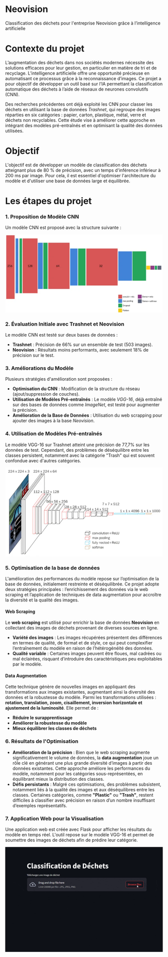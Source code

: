# Neovision
Classification des déchets pour l'entreprise Neovision grâce à l’intelligence artificielle

# Contexte du projet 

L’augmentation des déchets dans nos sociétés modernes nécessite des solutions efficaces pour leur gestion, en particulier en matière de tri et de recyclage. L’intelligence artificielle offre une opportunité précieuse en automatisant ce processus grâce à la reconnaissance d’images. Ce projet a pour objectif de développer un outil basé sur l’IA permettant la classification automatique des déchets à l’aide de réseaux de neurones convolutifs (CNN).  

Des recherches précédentes ont déjà exploité les CNN pour classer les déchets en utilisant la base de données *Trashnet*, qui regroupe des images réparties en six catégories : papier, carton, plastique, métal, verre et déchets non recyclables. Cette étude vise à améliorer cette approche en intégrant des modèles pré-entraînés et en optimisant la qualité des données utilisées.

# Objectif

L'objectif est de développer un modèle de classification des déchets atteignant plus de 80 % de précision, avec un temps d'inférence inférieur à 200 ms par image. Pour cela, il est essentiel d'optimiser l'architecture du modèle et d'utiliser une base de données large et équilibrée.

# Les étapes du projet

### 1. Proposition de Modèle CNN

Un modèle CNN est proposé avec la structure suivante :

![Structure d'un CNN](images/image_cnn.webp)

### 2. Évaluation Initiale avec Trashnet et Neovision

Le modèle CNN est testé sur deux bases de données :

- **Trashnet** : Précision de 66% sur un ensemble de test (503 images).
- **Neovision** : Résultats moins performants, avec seulement 18% de précision sur le test.

### 3. Améliorations du Modèle

Plusieurs stratégies d'amélioration sont proposées :

- **Optimisation du CNN** : Modification de la structure du réseau (ajout/suppression de couches).
- **Utilisation de Modèles Pré-entraînés** : Le modèle *VGG-16*, déjà entraîné sur des bases de données comme *ImageNet*, est testé pour augmenter la précision.
- **Amélioration de la Base de Données** : Utilisation du web scrapping pour ajouter des images à la base *Neovision*.

### 4. Utilisation de Modèles Pré-entraînés

Le modèle VGG-16 sur Trashnet atteint une précision de 77,7% sur les données de test. Cependant, des problèmes de déséquilibre entre les classes persistent, notamment avec la catégorie "Trash" qui est souvent confondue avec d'autres catégories.

![Structure vgg16](images/image_vgg16.webp)

### 5. Optimisation de la base de données

L'amélioration des performances du modèle repose sur l’optimisation de la base de données, initialement restreinte et déséquilibrée. Ce projet adopte deux stratégies principales : l’enrichissement des données via le web scraping et l’application de techniques de data augmentation pour accroître la diversité et la qualité des images.

#### **Web Scraping**  

Le **web scraping** est utilisé pour enrichir la base de données **Neovision** en collectant des images de déchets provenant de diverses sources en ligne.  
- **Variété des images** : Les images récupérées présentent des différences en termes de qualité, de format et de style, ce qui peut complexifier l’entraînement du modèle en raison de l’hétérogénéité des données.  
- **Qualité variable** : Certaines images peuvent être floues, mal cadrées ou mal éclairées, risquant d’introduire des caractéristiques peu exploitables par le modèle.  

#### **Data Augmentation**  

Cette technique génère de nouvelles images en appliquant des transformations aux images existantes, augmentant ainsi la diversité des données et la robustesse du modèle. Parmi les transformations utilisées : **rotation, translation, zoom, cisaillement, inversion horizontale et ajustement de la luminosité**. Elle permet de :  
- **Réduire le surapprentissage**  
- **Améliorer la robustesse du modèle**  
- **Mieux équilibrer les classes de déchets**

### 6. Résultats de l'Optimisation

- **Amélioration de la précision** : Bien que le web scraping augmente significativement le volume de données, la **data augmentation** joue un rôle clé en générant une plus grande diversité d’images à partir des données existantes. Cette approche améliore les performances du modèle, notamment pour les catégories sous-représentées, en équilibrant mieux la distribution des classes.  
- **Défis persistants** : Malgré ces optimisations, des problèmes subsistent, notamment liés à la qualité des images et aux déséquilibres entre les classes. Certaines catégories, comme **"Plastic"** ou **"Trash"**, restent difficiles à classifier avec précision en raison d’un nombre insuffisant d’exemples représentatifs.

### 7. Application Web pour la Visualisation

Une application web est créée avec Flask pour afficher les résultats du modèle en temps réel. L'outil repose sur le modèle VGG-16 et permet de soumettre des images de déchets afin de prédire leur catégorie.

![application web](images/gif_neovision.gif)
